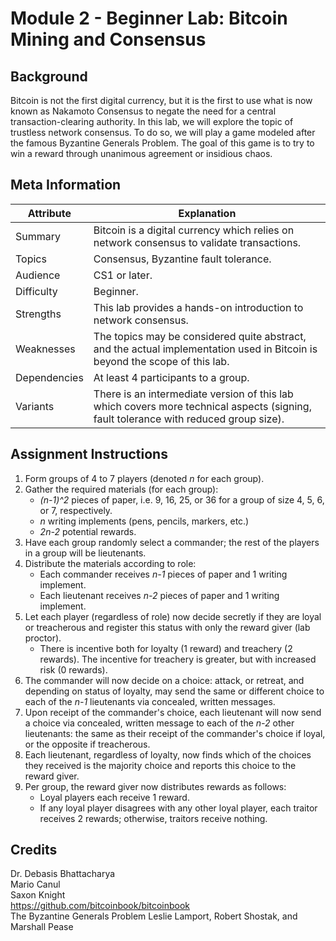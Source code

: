 # Module 2 - Beginner Lab: Bitcoin Mining and Consensus

## Background
Bitcoin is not the first digital currency, but it is the first to use what is now known as Nakamoto Consensus to negate the need for a central transaction-clearing authority. In this lab, we will explore the topic of trustless network consensus. To do so, we will play a game modeled after the famous Byzantine Generals Problem. The goal of this game is to try to win a reward through unanimous agreement or insidious chaos.

## Meta Information
| Attribute | Explanation |
| - | - |
| Summary | Bitcoin is a digital currency which relies on network consensus to validate transactions. |
| Topics | Consensus, Byzantine fault tolerance. |
| Audience | CS1 or later. |
| Difficulty | Beginner. |
| Strengths | This lab provides a hands-on introduction to network consensus. |
| Weaknesses | The topics may be considered quite abstract, and the actual implementation used in Bitcoin is beyond the scope of this lab. |
| Dependencies | At least 4 participants to a group. |
| Variants | There is an intermediate version of this lab which covers more technical aspects (signing, fault tolerance with reduced group size). |

## Assignment Instructions
1. Form groups of 4 to 7 players (denoted _n_ for each group).
2. Gather the required materials (for each group):
    * _(n-1)^2_ pieces of paper, i.e. 9, 16, 25, or 36 for a group of size 4, 5, 6, or 7, respectively.
    * _n_ writing implements (pens, pencils, markers, etc.)
    * _2n-2_ potential rewards.
3. Have each group randomly select a commander; the rest of the players in a group will be lieutenants.
4. Distribute the materials according to role:
    * Each commander receives _n-1_ pieces of paper and 1 writing implement.
    * Each lieutenant receives _n-2_ pieces of paper and 1 writing implement.
5. Let each player (regardless of role) now decide secretly if they are loyal or treacherous and register this status with only the reward giver (lab proctor).
    * There is incentive both for loyalty (1 reward) and treachery (2 rewards). The incentive for treachery is greater, but with increased risk (0 rewards).
6. The commander will now decide on a choice: attack, or retreat, and depending on status of loyalty, may send the same or different choice to each of the _n-1_ lieutenants via concealed, written messages.
7. Upon receipt of the commander's choice, each lieutenant will now send a choice via concealed, written message to each of the _n-2_ other lieutenants: the same as their receipt of the commander's choice if loyal, or the opposite if treacherous.
8. Each lieutenant, regardless of loyalty, now finds which of the choices they received is the majority choice and reports this choice to the reward giver.
9. Per group, the reward giver now distributes rewards as follows:
    * Loyal players each receive 1 reward.
    * If any loyal player disagrees with any other loyal player, each traitor receives 2 rewards; otherwise, traitors receive nothing.

## Credits
Dr. Debasis Bhattacharya  
Mario Canul  
Saxon Knight  
https://github.com/bitcoinbook/bitcoinbook  
The Byzantine Generals Problem
    Leslie Lamport, Robert Shostak, and Marshall Pease
